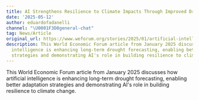```yaml
---
title: AI Strengthens Resilience to Climate Impacts Through Improved Drought Forecasting
date: '2025-05-12'
author: eduardofadanelli
channel: "\U0001F3D8general-chat"
tag: News/Article
original_url: https://www.weforum.org/stories/2025/01/artificial-intelligence-climate-transition-drive-growth/
description: This World Economic Forum article from January 2025 discusses how artificial
  intelligence is enhancing long-term drought forecasting, enabling better adaptation
  strategies and demonstrating AI's role in building resilience to climate change.
---
```


This World Economic Forum article from January 2025 discusses how artificial intelligence is enhancing long-term drought forecasting, enabling better adaptation strategies and demonstrating AI's role in building resilience to climate change.